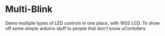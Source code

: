 # Multi-Blink
Demo multiple types of LED controls in one place, with 1602 LCD.  To show off some simple arduino stuff to people that don't know uContollers 
